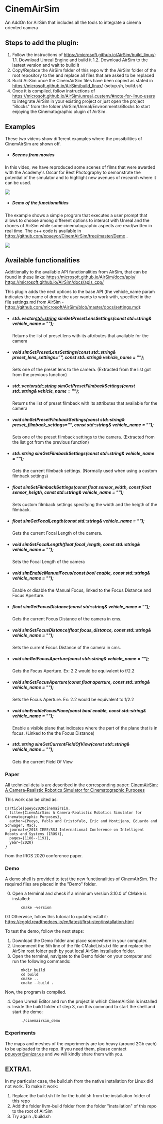 
# CinemAirSim
An AddOn for AirSim that includes all the tools to integrate a cinema oriented camera

## Steps to add the plugin:

1. Follow the instructions of https://microsoft.github.io/AirSim/build_linux/:
	1.1. Download Unreal Engine and build it
	1.2. Download AirSim to the lastest version and wait to build it
2. Copy/Replace the AirSim folder of this repo with the AirSim folder of the root repository to the and replace all files that are asked to be replaced
3. Build AirSim once the CinemAirSim files have been copied as stated in https://microsoft.github.io/AirSim/build_linux/ (setup.sh, build.sh)
4. Once it is compiled, follow instructions of https://microsoft.github.io/AirSim/unreal_custenv/#note-for-linux-users to integrate AirSim in your existing project or just open the project "Blocks" from the folder /AirSim/Unreal/Environments/Blocks to start enjoying the Cinematographic plugin of AirSim.

## Examples

These two videos show different examples where the possibilities of CinemAirSim are shown off. 

*  ##### Scenes from movies
In this video,  we have reproduced some scenes of films that were awarded with the Academy's Oscar for Best Photography to demonstrate the potential of the simulator and to highlight new avenues of research where it can be used.

[![](https://media.giphy.com/media/LqrDQTsX4pdp8E07II/giphy.gif)](http://www.youtube.com/watch?v=OJGNaitWZVA "")

*  ##### Demo of the functionalities
The example shows a simple program that executes a user prompt that allows to choose among different options to interact with Unreal and the drones of AirSim while some cinematographic aspects are read/written in real time.
The c++ code is available in https://github.com/ppueyor/CinemAirSim/tree/master/Demo .

[![](https://media.giphy.com/media/gjffUhdGIYjlYU1tbq/giphy.gif)](http://www.youtube.com/watch?v=UVY-84DRi3s "")


## Available functionalities
Additionally to the available API functionalities from AirSim, that can be found in these links:
https://microsoft.github.io/AirSim/docs/apis/
https://microsoft.github.io/AirSim/docs/apis_cpp/

This plugin adds the next options to the base API (the vehicle_name param indicates the name of drone the user wants to work with, specified in the file settings.md from AirSim - https://github.com/microsoft/AirSim/blob/master/docs/settings.md):
 *  ##### std::vector<std::string>  simGetPresetLensSettings(const std::string& vehicle_name = "");
	Returns the list of preset lens with its attributes that available for the camera
* ##### void simSetPresetLensSettings(const std::string& preset_lens_settings="", const std::string& vehicle_name = "");
	Sets one of the preset lens to the camera. (Extracted from the list got from the previous function)
 * ##### std::vector<std::string>  simGetPresetFilmbackSettings(const std::string& vehicle_name = "");
	Returns the list of preset filmback with its attributes that available for the camera
* ##### void simSetPresetFilmbackSettings(const std::string& preset_filmback_settings="", const std::string& vehicle_name = "");
	 Sets one of the preset filmback settings to the camera. (Extracted from the list got from the previous function)
* ##### std::string  simGetFilmbackSettings(const std::string& vehicle_name = "");
	 Gets the current filmback settings. (Normally used when using a custom filmback settings)
* ##### float simSetFilmbackSettings(const float sensor_width, const float sensor_heigth, const std::string& vehicle_name = "");
	 Sets custom filmback settings specifying the width and the heigth of the filmback.
* ##### float simGetFocalLength(const std::string& vehicle_name = "");
	 Gets the current Focal Length of the camera.
 * ##### void simSetFocalLength(float focal_length, const std::string& vehicle_name = "");
	 Sets the Focal Length of the camera
 * ##### void simEnableManualFocus(const bool enable, const std::string& vehicle_name = "");
	 Enable or disable the Manual Focus, linked to the Focus Distance and Focus Aperture.
 * ##### float simGetFocusDistance(const std::string& vehicle_name = "");
	 Gets the current Focus Distance of the camera in cms.
 * ##### void simSetFocusDistance(float focus_distance, const std::string& vehicle_name = "");
	 Sets the current Focus Distance of the camera in cms.
 * ##### void  simGetFocusAperture(const std::string& vehicle_name = "");
	 Gets the Focus Aperture. Ex: 2.2 would be equivalent to f/2.2
 * ##### void  simSetFocusAperture(const float aperture, const std::string& vehicle_name = "");
	 Sets the Focus Aperture. Ex: 2.2 would be equivalent to f/2.2
 * ##### void simEnableFocusPlane(const bool enable, const std::string& vehicle_name = "");
	 Enable a visible plane that indicates where the part of the plane that is in focus. (Linked to the the Focus Distance)
* ##### std::string simGetCurrentFieldOfView(const std::string& vehicle_name = "");
	 Gets the current Field Of View

### Paper

All technical details are described in the corresponding paper: [CinemAirSim: A Camera-Realistic Robotics Simulator for Cinematographic Purposes](https://arxiv.org/abs/2003.07664)

This work can be cited as:
```
@article{pueyo2020cinemairsim,
  title={CinemAirSim: A Camera-Realistic Robotics Simulator for Cinematographic Purposes},
  author={Pueyo, Pablo and Cristofalo, Eric and Montijano, Eduardo and Schwager, Mac},
  journal={2018 IEEE/RSJ International Conference on Intelligent Robots and Systems (IROS)},
  pages={1186--1191},
  year={2020}
}
```
from the IROS 2020 conference paper.

### Demo

A demo shell is provided to test the new functionalities of CinemAirSim. 
The required files are placed in the "Demo" folder.

0. Open a terminal and check if a minimum version 3.10.0 of CMake is installed:
	```console	
		cmake -version
	```
0.1 Otherwise, follow this tutorial to update/install it: https://cgold.readthedocs.io/en/latest/first-step/installation.html

To test the demo, follow the next steps:

1. Download the Demo folder and place somewhere in your  computer.
2. Uncomment the 5th line of the file CMakeLists.txt file and replace the AirSim root folder path by yout local AirSim installation folder.
3. Open the terminal, navigate to the Demo folder on your computer and run the following commands:
	```console
		mkdir build
		cd build
		cmake ..
		cmake --build .
	```
Now, the program is compiled. 

4. Open Unreal Editor and run the project in which CinemAirSim is installed
5. Inside the build folder of step 3, run this command to start the shell and start the demo:
	```console
		./cinemairsim_demo
	```
	
### Experiments

The maps and meshes of the experiments are too heavy (around 2Gb each) to be uploaded to the repo. If you need them, please contact ppueyor@unizar.es and we will kindly share them with you.


## EXTRA1.
In my particular case, the build.sh from the native installation for Linux did not work. To make it work:
1. Replace the build.sh file for the build.sh from the installation folder of this repo
2. Add the folder llvm-build folder from the folder "installation" of this repo to the root of AirSim
3. Try again ./build.sh

